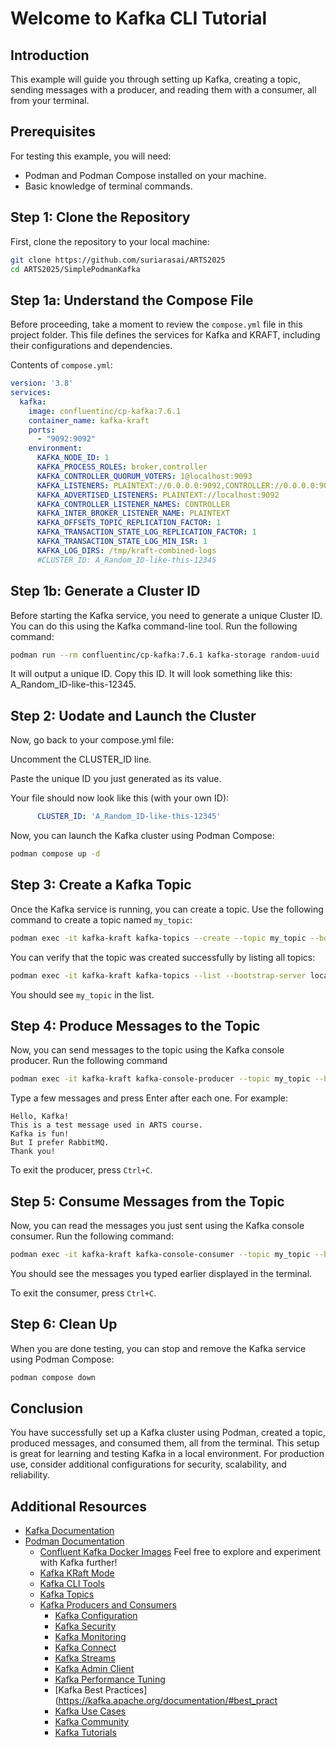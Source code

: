 # Welcome to Kafka CLI Tutorial
## Introduction
This example will guide you through setting up Kafka, creating a topic, sending messages with a producer, and reading them with a consumer, all from your terminal.
## Prerequisites
For testing this example, you will need:
- Podman and Podman Compose installed on your machine.
- Basic knowledge of terminal commands.
## Step 1: Clone the Repository
First, clone the repository to your local machine:

```bash
git clone https://github.com/suriarasai/ARTS2025
cd ARTS2025/SimplePodmanKafka
```

## Step 1a: Understand the Compose File
Before proceeding, take a moment to review the `compose.yml` file in this project folder. This file defines the services for Kafka and KRAFT, including their configurations and dependencies.

Contents of `compose.yml`:
```yaml
version: '3.8'
services:
  kafka:
    image: confluentinc/cp-kafka:7.6.1
    container_name: kafka-kraft
    ports:
      - "9092:9092"
    environment:
      KAFKA_NODE_ID: 1
      KAFKA_PROCESS_ROLES: broker,controller
      KAFKA_CONTROLLER_QUORUM_VOTERS: 1@localhost:9093
      KAFKA_LISTENERS: PLAINTEXT://0.0.0.0:9092,CONTROLLER://0.0.0.0:9093
      KAFKA_ADVERTISED_LISTENERS: PLAINTEXT://localhost:9092
      KAFKA_CONTROLLER_LISTENER_NAMES: CONTROLLER
      KAFKA_INTER_BROKER_LISTENER_NAME: PLAINTEXT
      KAFKA_OFFSETS_TOPIC_REPLICATION_FACTOR: 1
      KAFKA_TRANSACTION_STATE_LOG_REPLICATION_FACTOR: 1
      KAFKA_TRANSACTION_STATE_LOG_MIN_ISR: 1
      KAFKA_LOG_DIRS: /tmp/kraft-combined-logs
      #CLUSTER_ID: A_Random_ID-like-this-12345

 ```     
      
## Step 1b: Generate a Cluster ID
Before starting the Kafka service, you need to generate a unique Cluster ID. You can do this
using the Kafka command-line tool. Run the following command:

```bash
podman run --rm confluentinc/cp-kafka:7.6.1 kafka-storage random-uuid
``` 
It will output a unique ID. Copy this ID. It will look something like this: A_Random_ID-like-this-12345.

## Step 2: Uodate and Launch the Cluster
Now, go back to your compose.yml file:

Uncomment the CLUSTER_ID line.

Paste the unique ID you just generated as its value.

Your file should now look like this (with your own ID):

```yaml
      CLUSTER_ID: 'A_Random_ID-like-this-12345'
```
Now, you can launch the Kafka cluster using Podman Compose:

```bash
podman compose up -d
```

## Step 3: Create a Kafka Topic
Once the Kafka service is running, you can create a topic. Use the following command to create a topic named `my_topic`:    

```bash
podman exec -it kafka-kraft kafka-topics --create --topic my_topic --bootstrap-server localhost:9092 --partitions 1 --replication-factor 1
```
You can verify that the topic was created successfully by listing all topics:

```bash
podman exec -it kafka-kraft kafka-topics --list --bootstrap-server localhost:9092
``` 
You should see `my_topic` in the list.

## Step 4: Produce Messages to the Topic
Now, you can send messages to the topic using the Kafka console producer. Run the following command
```bash
podman exec -it kafka-kraft kafka-console-producer --topic my_topic --bootstrap-server localhost:9092
```
Type a few messages and press Enter after each one. For example:
```
Hello, Kafka!
This is a test message used in ARTS course.
Kafka is fun!
But I prefer RabbitMQ.
Thank you!
```
To exit the producer, press `Ctrl+C`.
## Step 5: Consume Messages from the Topic
Now, you can read the messages you just sent using the Kafka console consumer. Run the following command:
```bash
podman exec -it kafka-kraft kafka-console-consumer --topic my_topic --bootstrap-server localhost:9092 --from-beginning
```
You should see the messages you typed earlier displayed in the terminal.    

To exit the consumer, press `Ctrl+C`.
## Step 6: Clean Up
When you are done testing, you can stop and remove the Kafka service using Podman Compose:
```bash
podman compose down
```
## Conclusion
You have successfully set up a Kafka cluster using Podman, created a topic, produced messages,
and consumed them, all from the terminal. This setup is great for learning and testing Kafka in a local environment. For production use, consider additional configurations for security, scalability, and reliability.
## Additional Resources
- [Kafka Documentation](https://kafka.apache.org/documentation/)
- [Podman Documentation](https://podman.io/getting-started/)
  - [Confluent Kafka Docker Images](https://hub.docker.com/r/confluentinc/cp-kafka)
  Feel free to explore and experiment with Kafka further!
  - [Kafka KRaft Mode](https://www.confluent.io/blog/kraft-the-new-kafka-native-replication-and-transaction-log/)
  - [Kafka CLI Tools](https://kafka.apache.org/documentation/#basic_ops_cli)
  - [Kafka Topics](https://kafka.apache.org/documentation/#topicconfigs)
  - [Kafka Producers and Consumers](https://kafka.apache.org/documentation/#producerapi)
    - [Kafka Configuration](https://kafka.apache.org/documentation/#configuration)  
    - [Kafka Security](https://kafka.apache.org/documentation/#security)
    - [Kafka Monitoring](https://kafka.apache.org/documentation/#monitoring)
    - [Kafka Connect](https://kafka.apache.org/documentation/#connect)
    - [Kafka Streams](https://kafka.apache.org/documentation/#streams)
    - [Kafka Admin Client](https://kafka.apache.org/documentation/#adminclient)
    - [Kafka Performance Tuning](https://kafka.apache.org/documentation/#performance)
    - [Kafka Best Practices](https://kafka.apache.org/documentation/#best_pract
    - [Kafka Use Cases](https://kafka.apache.org/documentation/#use_cases)
    - [Kafka Community](https://kafka.apache.org/community)
    - [Kafka Tutorials](https://kafka.apache.org/quickstart)

